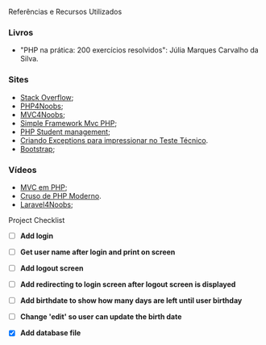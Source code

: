 Referências e Recursos Utilizados
### Livros
- "PHP na prática: 200 exercícios resolvidos": Júlia Marques Carvalho da Silva.

### Sites
- [Stack Overflow](https://stackoverflow.com/);
- [PHP4Noobs](https://github.com/DanielHe4rt/php4noobs);
- [MVC4Noobs](https://github.com/DanielHe4rt/mvc4noobs);
- [Simple Framework Mvc PHP](https://github.com/jardelgoncalves-dev/simple-framework-mvc-php);
- [PHP Student management](https://github.com/Eathorne2/PHP-Student-management/blob/main/tutorial_76-90_files/private/controllers/Signup.php);
- [Criando Exceptions para impressionar no Teste Técnico](https://dev.to/he4rt/criando-exceptions-para-impressionar-no-teste-tecnico-2nie).
- [Bootstrap](https://getbootstrap.com/docs/4.0);

### Vídeos
- [MVC em PHP](https://youtu.be/TmeyoTNu748?si=BpQxMthsNPXDLKXv);
- [Cruso de PHP Moderno](https://www.youtube.com/watch?v=TfsO0BGvGn0&list=PLHz_AreHm4dlFPrCXCmd5g92860x_Pbr_).
- [Laravel4Noobs](https://www.udemy.com/course/laravel4noobs/);

Project Checklist

- [ ] **Add login**
- [ ] **Get user name after login and print on screen**
- [ ] **Add logout screen**
- [ ] **Add redirecting to login screen after logout screen is displayed**

- [ ] **Add birthdate to show how many days are left until user birthday**
- [ ] **Change 'edit' so user can update the birth date**

- [x] **Add database file**